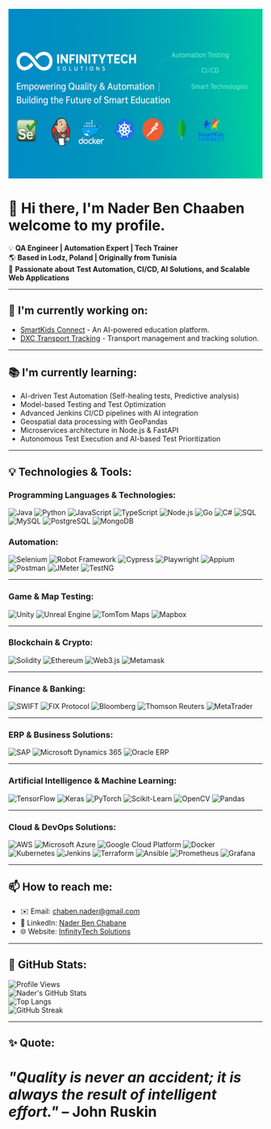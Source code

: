 ![Header](assets/header.png)


# 👋 Hi there, I'm Nader Ben Chaaben welcome to my profile.
💡 **QA Engineer | Automation Expert | Tech Trainer**  
🌎 **Based in Lodz, Poland | Originally from Tunisia**  
🔎 **Passionate about Test Automation, CI/CD, AI Solutions, and Scalable Web Applications**  

---

## 🚀 I'm currently working on:
- [SmartKids Connect](https://github.com/InfinityTech-SmartKids) - An AI-powered education platform.
- [DXC Transport Tracking](https://github.com/InfinityTech-DXC) - Transport management and tracking solution.

---

## 📚 I'm currently learning:
- AI-driven Test Automation (Self-healing tests, Predictive analysis)
- Model-based Testing and Test Optimization  
- Advanced Jenkins CI/CD pipelines with AI integration  
- Geospatial data processing with GeoPandas  
- Microservices architecture in Node.js & FastAPI  
- Autonomous Test Execution and AI-based Test Prioritization    

---

## 💡 Technologies & Tools:

### **Programming Languages & Technologies:**  

<p align="left">
    <img src="https://img.icons8.com/color/48/000000/java-coffee-cup-logo.png" alt="Java" width="40"/>
    <img src="https://img.icons8.com/color/48/000000/python.png" alt="Python" width="40"/>
    <img src="https://img.icons8.com/color/48/000000/javascript.png" alt="JavaScript" width="40"/>
    <img src="https://img.icons8.com/color/48/000000/typescript.png" alt="TypeScript" width="40"/>
    <img src="https://img.icons8.com/color/48/000000/nodejs.png" alt="Node.js" width="40"/>
    <img src="https://img.icons8.com/color/48/000000/golang.png" alt="Go" width="40"/>
    <img src="https://img.icons8.com/color/48/000000/c-sharp-logo.png" alt="C#" width="40"/>
    <img src="https://img.icons8.com/color/48/000000/sql.png" alt="SQL" width="40"/>
    <img src="https://img.icons8.com/color/48/000000/mysql-logo.png" alt="MySQL" width="40"/>
    <img src="https://img.icons8.com/color/48/000000/postgreesql.png" alt="PostgreSQL" width="40"/>
    <img src="https://img.icons8.com/color/48/000000/mongodb.png" alt="MongoDB" width="40"/>
</p>


### **Automation:**  

<p align="left">
    <img src="https://img.icons8.com/color/48/000000/selenium-test-automation.png" alt="Selenium" width="40"/>
    <img src="https://img.icons8.com/ios-filled/50/000000/robot-2.png" alt="Robot Framework" width="40"/>
    <img src="https://img.icons8.com/color/48/000000/cypress.png" alt="Cypress" width="40"/>
    <img src="https://img.icons8.com/color/48/000000/playwright.png" alt="Playwright" width="40"/>
    <img src="https://img.icons8.com/color/48/000000/appium.png" alt="Appium" width="40"/>
    <img src="https://img.icons8.com/color/48/000000/postman-api.png" alt="Postman" width="40"/>
    <img src="https://img.icons8.com/color/48/000000/apache-jmeter.png" alt="JMeter" width="40"/>
    <img src="https://img.icons8.com/color/48/000000/testng.png" alt="TestNG" width="40"/>
</p>

---

### **Game & Map Testing:**  

<p align="left">
    <img src="https://img.icons8.com/color/48/000000/unity.png" alt="Unity" width="40"/>
    <img src="https://img.icons8.com/color/48/000000/unreal-engine.png" alt="Unreal Engine" width="40"/>
    <img src="https://img.icons8.com/color/48/000000/tomtom.png" alt="TomTom Maps" width="40"/>
    <img src="https://img.icons8.com/color/48/000000/mapbox.png" alt="Mapbox" width="40"/>
</p>

---

### **Blockchain & Crypto:**  

<p align="left">
    <img src="https://img.icons8.com/ios-filled/50/000000/solidity.png" alt="Solidity" width="40"/>
    <img src="https://img.icons8.com/color/48/000000/ethereum.png" alt="Ethereum" width="40"/>
    <img src="https://img.icons8.com/color/48/000000/web3.png" alt="Web3.js" width="40"/>
    <img src="https://img.icons8.com/color/48/000000/metamask.png" alt="Metamask" width="40"/>
</p>

---

### **Finance & Banking:**  

<p align="left">
    <img src="https://img.icons8.com/color/48/000000/swift.png" alt="SWIFT" width="40"/>
    <img src="https://img.icons8.com/color/48/000000/finance.png" alt="FIX Protocol" width="40"/>
    <img src="https://img.icons8.com/color/48/000000/bloomberg.png" alt="Bloomberg" width="40"/>
    <img src="https://img.icons8.com/color/48/000000/reuters.png" alt="Thomson Reuters" width="40"/>
    <img src="https://img.icons8.com/color/48/000000/forex.png" alt="MetaTrader" width="40"/>
</p>

---

### **ERP & Business Solutions:**  

<p align="left">
    <img src="https://img.icons8.com/color/48/000000/sap.png" alt="SAP" width="40"/>
    <img src="https://img.icons8.com/color/48/000000/microsoft-dynamics-365.png" alt="Microsoft Dynamics 365" width="40"/>
    <img src="https://img.icons8.com/color/48/000000/oracle-logo.png" alt="Oracle ERP" width="40"/>
</p>

---

### **Artificial Intelligence & Machine Learning:**  

<p align="left">
    <img src="https://img.icons8.com/color/48/000000/tensorflow.png" alt="TensorFlow" width="40"/>
    <img src="https://img.icons8.com/color/48/000000/keras.png" alt="Keras" width="40"/>
    <img src="https://img.icons8.com/color/48/000000/pytorch.png" alt="PyTorch" width="40"/>
    <img src="https://img.icons8.com/color/48/000000/scikit-learn.png" alt="Scikit-Learn" width="40"/>
    <img src="https://img.icons8.com/color/48/000000/opencv.png" alt="OpenCV" width="40"/>
    <img src="https://img.icons8.com/color/48/000000/pandas.png" alt="Pandas" width="40"/>
</p>

---

### **Cloud & DevOps Solutions:**  

<p align="left">
    <img src="https://img.icons8.com/color/48/000000/amazon-web-services.png" alt="AWS" width="40"/>
    <img src="https://img.icons8.com/color/48/000000/azure-1.png" alt="Microsoft Azure" width="40"/>
    <img src="https://img.icons8.com/color/48/000000/google-cloud.png" alt="Google Cloud Platform" width="40"/>
    <img src="https://img.icons8.com/color/48/000000/docker.png" alt="Docker" width="40"/>
    <img src="https://img.icons8.com/color/48/000000/kubernetes.png" alt="Kubernetes" width="40"/>
    <img src="https://img.icons8.com/color/48/000000/jenkins.png" alt="Jenkins" width="40"/>
    <img src="https://img.icons8.com/color/48/000000/terraform.png" alt="Terraform" width="40"/>
    <img src="https://img.icons8.com/color/48/000000/ansible.png" alt="Ansible" width="40"/>
    <img src="https://img.icons8.com/color/48/000000/prometheus.png" alt="Prometheus" width="40"/>
    <img src="https://img.icons8.com/color/48/000000/grafana.png" alt="Grafana" width="40"/>
</p>



---

## 📫 How to reach me:
- ✉️ Email: [chaben.nader@gmail.com](mailto:chaben.nader@gmail.com)  
- 🔗 LinkedIn: [Nader Ben Chabane](https://www.linkedin.com/in/nader-ben-chabane)  
- 🌐 Website: [InfinityTech Solutions](https://infinitytech-solutions.com)  

---

## 🌟 GitHub Stats:

![Profile Views](https://komarev.com/ghpvc/?username=ben-chaaben-nader&color=blue&cache_seconds=1800)  
![Nader's GitHub Stats](https://github-readme-stats.vercel.app/api?username=ben-chaaben-nader&show_icons=true&theme=radical&cache_seconds=1800)  
![Top Langs](https://github-readme-stats.vercel.app/api/top-langs/?username=ben-chaaben-nader&layout=compact&theme=radical&cache_seconds=1800)  
![GitHub Streak](https://github-readme-streak-stats.herokuapp.com/?user=ben-chaaben-nader&theme=radical&cache_seconds=1800)




---

## ✨ **Quote:**  
*"Quality is never an accident; it is always the result of intelligent effort."* – John Ruskin  
=======
